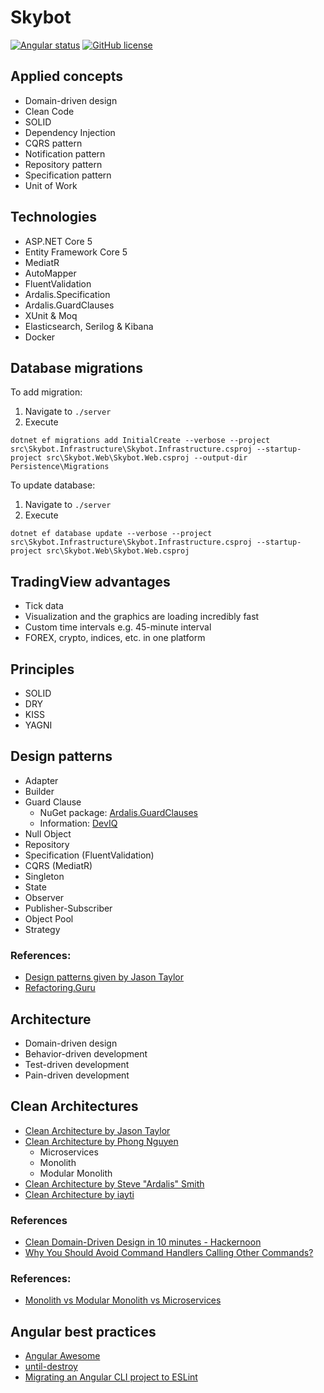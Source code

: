 # Skybot

[![Angular status](https://github.com/Hulkstance/skybot/actions/workflows/angular.yml/badge.svg)](https://github.com/Hulkstance/skybot/actions/)
[![GitHub license](https://img.shields.io/badge/license-GNU-blue.svg)](https://github.com/Hulkstance/skybot/blob/main/LICENSE)

## Applied concepts

- Domain-driven design
- Clean Code
- SOLID
- Dependency Injection
- CQRS pattern
- Notification pattern
- Repository pattern
- Specification pattern
- Unit of Work

## Technologies

- ASP.NET Core 5
- Entity Framework Core 5
- MediatR
- AutoMapper
- FluentValidation
- Ardalis.Specification
- Ardalis.GuardClauses
- XUnit & Moq
- Elasticsearch, Serilog & Kibana
- Docker

## Database migrations

To add migration:

1. Navigate to `./server`
2. Execute
```
dotnet ef migrations add InitialCreate --verbose --project src\Skybot.Infrastructure\Skybot.Infrastructure.csproj --startup-project src\Skybot.Web\Skybot.Web.csproj --output-dir Persistence\Migrations
```

To update database:

1. Navigate to `./server`
2. Execute
```
dotnet ef database update --verbose --project src\Skybot.Infrastructure\Skybot.Infrastructure.csproj --startup-project src\Skybot.Web\Skybot.Web.csproj
```

## TradingView advantages

- Tick data
- Visualization and the graphics are loading incredibly fast
- Custom time intervals e.g. 45-minute interval
- FOREX, crypto, indices, etc. in one platform

## Principles

- SOLID
- DRY
- KISS
- YAGNI

## Design patterns

- Adapter
- Builder
- Guard Clause
  - NuGet package: [Ardalis.GuardClauses](https://github.com/ardalis/GuardClauses)
  - Information: [DevIQ](https://deviq.com/design-patterns/null-object-pattern)
- Null Object
- Repository
- Specification (FluentValidation)
- CQRS (MediatR)
- Singleton
- State
- Observer
- Publisher-Subscriber
- Object Pool
- Strategy

### References:
- [Design patterns given by Jason Taylor](https://deviq.com/design-patterns/repository-pattern)
- [Refactoring.Guru](https://refactoring.guru/design-patterns)

## Architecture
- Domain-driven design
- Behavior-driven development
- Test-driven development
- Pain-driven development

## Clean Architectures

- [Clean Architecture by Jason Taylor](https://github.com/jasontaylordev/CleanArchitecture/tree/d0f133ee026aec5cd5856c5592c307b5f20fa8e4)
- [Clean Architecture by Phong Nguyen](https://github.com/phongnguyend/Practical.CleanArchitecture/tree/66699d05e66b7f7e06704f528c7677bd5db1f5fa)
  - Microservices
  - Monolith
  - Modular Monolith
- [Clean Architecture by Steve "Ardalis" Smith](https://github.com/ardalis/CleanArchitecture)
- [Clean Architecture by iayti](https://github.com/iayti/CleanArchitecture)

### References
- [Clean Domain-Driven Design in 10 minutes - Hackernoon](https://hackernoon.com/clean-domain-driven-design-in-10-minutes-6037a59c8b7b)
- [Why You Should Avoid Command Handlers Calling Other Commands?](https://www.rahulpnath.com/blog/avoid-commands-calling-commands/)

### References:
- [Monolith vs Modular Monolith vs Microservices](https://www.jrebel.com/blog/what-is-a-modular-monolith)

## Angular best practices

- [Angular Awesome](https://github.com/akhilben/angular-awesome/tree/823bd76a66888b1e7e40f883f54a6a7302371202#-table-of-contents)
- [until-destroy](https://github.com/ngneat/until-destroy)
- [Migrating an Angular CLI project to ESLint](https://github.com/angular-eslint/angular-eslint#migrating-an-angular-cli-project-from-codelyzer-and-tslint)
